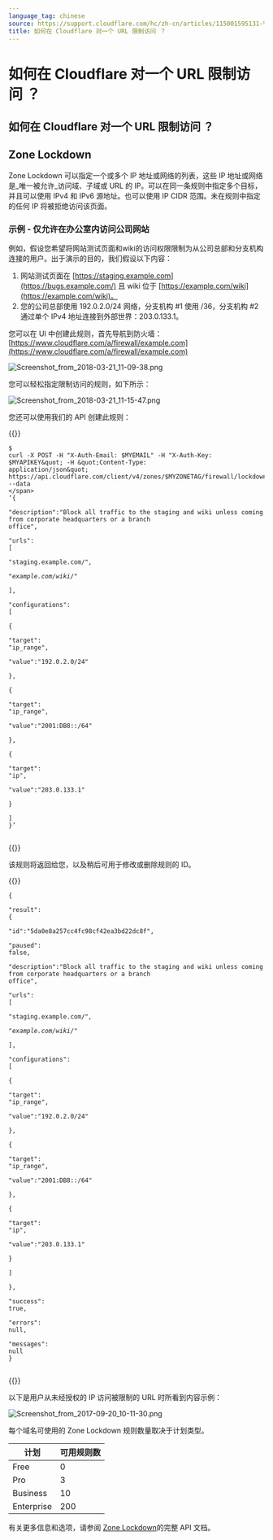 ```yaml
---
language_tag: chinese
source: https://support.cloudflare.com/hc/zh-cn/articles/115001595131-%E5%A6%82%E4%BD%95%E5%9C%A8-Cloudflare-%E5%AF%B9%E4%B8%80%E4%B8%AA-URL-%E9%99%90%E5%88%B6%E8%AE%BF%E9%97%AE-
title: 如何在 Cloudflare 对一个 URL 限制访问 ？
---
```


# 如何在 Cloudflare 对一个 URL 限制访问 ？

## 如何在 Cloudflare 对一个 URL 限制访问 ？

## Zone Lockdown

Zone Lockdown 可以指定一个或多个 IP 地址或网络的列表，这些 IP 地址或网络是_唯一被允许_访问域、子域或 URL 的 IP。可以在同一条规则中指定多个目标，并且可以使用 IPv4 和 IPv6 源地址。也可以使用 IP CIDR 范围。未在规则中指定的任何 IP 将被拒绝访问该页面。

### 示例 - 仅允许在办公室内访问公司网站

例如，假设您希望将网站测试页面和wiki的访问权限限制为从公司总部和分支机构连接的用户。出于演示的目的，我们假设以下内容：

1.  网站测试页面在 [https://staging.example.com](https://bugs.example.com/) 且 wiki 位于 [https://example.com/wiki](https://example.com/wiki)。
2.  您的公司总部使用 192.0.2.0/24 网络，分支机构 #1 使用 /36，分支机构 #2 通过单个 IPv4 地址连接到外部世界：203.0.133.1。

您可以在 UI 中创建此规则，首先导航到防火墙：[https://www.cloudflare.com/a/firewall/example.com](https://www.cloudflare.com/a/firewall/example.com)

![Screenshot_from_2018-03-21_11-09-38.png](/support/static/Screenshot_from_2018-03-21_11-09-38.png)

您可以轻松指定限制访问的规则，如下所示：

![Screenshot_from_2018-03-21_11-15-47.png](/support/static/Screenshot_from_2018-03-21_11-15-47.png)

您还可以使用我们的 API 创建此规则：


{{<raw>}}<pre class="CodeBlock CodeBlock-with-rows CodeBlock-scrolls-horizontally CodeBlock-is-light-in-light-theme CodeBlock--language-txt" language="txt"><code><span class="CodeBlock--rows"><span class="CodeBlock--rows-content"><span class="CodeBlock--row"><span class="CodeBlock--row-indicator"></span><div class="CodeBlock--row-content"><span class="CodeBlock--token-plain">$ curl -X POST -H &quot;X-Auth-Email: $MYEMAIL&quot; -H &quot;X-Auth-Key: $MYAPIKEY&quot; -H &quot;Content-Type: application/json&quot; https://api.cloudflare.com/client/v4/zones/$MYZONETAG/firewall/lockdowns --data \</span></div></span><span class="CodeBlock--row"><span class="CodeBlock--row-indicator"></span><div class="CodeBlock--row-content"><span class="CodeBlock--token-plain">‘{</span></div></span><span class="CodeBlock--row"><span class="CodeBlock--row-indicator"></span><div class="CodeBlock--row-content"><span class="CodeBlock--token-plain">  &quot;description&quot;:&quot;Block all traffic to the staging and wiki unless coming from corporate headquarters or a branch office&quot;,</span></div></span><span class="CodeBlock--row"><span class="CodeBlock--row-indicator"></span><div class="CodeBlock--row-content"><span class="CodeBlock--token-plain">  &quot;urls&quot;: [</span></div></span><span class="CodeBlock--row"><span class="CodeBlock--row-indicator"></span><div class="CodeBlock--row-content"><span class="CodeBlock--token-plain">    &quot;staging.example.com/*&quot;,</span></div></span><span class="CodeBlock--row"><span class="CodeBlock--row-indicator"></span><div class="CodeBlock--row-content"><span class="CodeBlock--token-plain">    &quot;example.com/wiki/*&quot;</span></div></span><span class="CodeBlock--row"><span class="CodeBlock--row-indicator"></span><div class="CodeBlock--row-content"><span class="CodeBlock--token-plain">  ],</span></div></span><span class="CodeBlock--row"><span class="CodeBlock--row-indicator"></span><div class="CodeBlock--row-content"><span class="CodeBlock--token-plain">  &quot;configurations&quot;: [</span></div></span><span class="CodeBlock--row"><span class="CodeBlock--row-indicator"></span><div class="CodeBlock--row-content"><span class="CodeBlock--token-plain">    {</span></div></span><span class="CodeBlock--row"><span class="CodeBlock--row-indicator"></span><div class="CodeBlock--row-content"><span class="CodeBlock--token-plain">      &quot;target&quot;: &quot;ip_range&quot;,</span></div></span><span class="CodeBlock--row"><span class="CodeBlock--row-indicator"></span><div class="CodeBlock--row-content"><span class="CodeBlock--token-plain">      &quot;value&quot;:&quot;192.0.2.0/24&quot;</span></div></span><span class="CodeBlock--row"><span class="CodeBlock--row-indicator"></span><div class="CodeBlock--row-content"><span class="CodeBlock--token-plain">    },</span></div></span><span class="CodeBlock--row"><span class="CodeBlock--row-indicator"></span><div class="CodeBlock--row-content"><span class="CodeBlock--token-plain">    {</span></div></span><span class="CodeBlock--row"><span class="CodeBlock--row-indicator"></span><div class="CodeBlock--row-content"><span class="CodeBlock--token-plain">      &quot;target&quot;: &quot;ip_range&quot;,</span></div></span><span class="CodeBlock--row"><span class="CodeBlock--row-indicator"></span><div class="CodeBlock--row-content"><span class="CodeBlock--token-plain">      &quot;value&quot;:&quot;2001:DB8::/64&quot;</span></div></span><span class="CodeBlock--row"><span class="CodeBlock--row-indicator"></span><div class="CodeBlock--row-content"><span class="CodeBlock--token-plain">    },</span></div></span><span class="CodeBlock--row"><span class="CodeBlock--row-indicator"></span><div class="CodeBlock--row-content"><span class="CodeBlock--token-plain">    {</span></div></span><span class="CodeBlock--row"><span class="CodeBlock--row-indicator"></span><div class="CodeBlock--row-content"><span class="CodeBlock--token-plain">      &quot;target&quot;: &quot;ip&quot;,</span></div></span><span class="CodeBlock--row"><span class="CodeBlock--row-indicator"></span><div class="CodeBlock--row-content"><span class="CodeBlock--token-plain">      &quot;value&quot;:&quot;203.0.133.1&quot;</span></div></span><span class="CodeBlock--row"><span class="CodeBlock--row-indicator"></span><div class="CodeBlock--row-content"><span class="CodeBlock--token-plain">    }</span></div></span><span class="CodeBlock--row"><span class="CodeBlock--row-indicator"></span><div class="CodeBlock--row-content"><span class="CodeBlock--token-plain">  ]</span></div></span><span class="CodeBlock--row"><span class="CodeBlock--row-indicator"></span><div class="CodeBlock--row-content"><span class="CodeBlock--token-plain">}’</span></div></span><span class="CodeBlock--row"><span class="CodeBlock--row-indicator"></span><div class="CodeBlock--row-content"><span class="CodeBlock--token-plain">
</span></div></span></span></span></code></pre>{{</raw>}}

该规则将返回给您，以及稍后可用于修改或删除规则的 ID。


{{<raw>}}<pre class="CodeBlock CodeBlock-with-rows CodeBlock-scrolls-horizontally CodeBlock-is-light-in-light-theme CodeBlock--language-txt" language="txt"><code><span class="CodeBlock--rows"><span class="CodeBlock--rows-content"><span class="CodeBlock--row"><span class="CodeBlock--row-indicator"></span><div class="CodeBlock--row-content"><span class="CodeBlock--token-plain">{</span></div></span><span class="CodeBlock--row"><span class="CodeBlock--row-indicator"></span><div class="CodeBlock--row-content"><span class="CodeBlock--token-plain">  &quot;result&quot;: {</span></div></span><span class="CodeBlock--row"><span class="CodeBlock--row-indicator"></span><div class="CodeBlock--row-content"><span class="CodeBlock--token-plain">    &quot;id&quot;:&quot;5da0e8a257cc4fc98cf42ea3bd22dc8f&quot;,</span></div></span><span class="CodeBlock--row"><span class="CodeBlock--row-indicator"></span><div class="CodeBlock--row-content"><span class="CodeBlock--token-plain">    &quot;paused&quot;: false,</span></div></span><span class="CodeBlock--row"><span class="CodeBlock--row-indicator"></span><div class="CodeBlock--row-content"><span class="CodeBlock--token-plain">    &quot;description&quot;:&quot;Block all traffic to the staging and wiki unless coming from corporate headquarters or a branch office&quot;,</span></div></span><span class="CodeBlock--row"><span class="CodeBlock--row-indicator"></span><div class="CodeBlock--row-content"><span class="CodeBlock--token-plain">    &quot;urls&quot;: [</span></div></span><span class="CodeBlock--row"><span class="CodeBlock--row-indicator"></span><div class="CodeBlock--row-content"><span class="CodeBlock--token-plain">      &quot;staging.example.com/*&quot;,</span></div></span><span class="CodeBlock--row"><span class="CodeBlock--row-indicator"></span><div class="CodeBlock--row-content"><span class="CodeBlock--token-plain">      &quot;example.com/wiki/*&quot;</span></div></span><span class="CodeBlock--row"><span class="CodeBlock--row-indicator"></span><div class="CodeBlock--row-content"><span class="CodeBlock--token-plain">    ],</span></div></span><span class="CodeBlock--row"><span class="CodeBlock--row-indicator"></span><div class="CodeBlock--row-content"><span class="CodeBlock--token-plain">    &quot;configurations&quot;: [</span></div></span><span class="CodeBlock--row"><span class="CodeBlock--row-indicator"></span><div class="CodeBlock--row-content"><span class="CodeBlock--token-plain">      {</span></div></span><span class="CodeBlock--row"><span class="CodeBlock--row-indicator"></span><div class="CodeBlock--row-content"><span class="CodeBlock--token-plain">        &quot;target&quot;: &quot;ip_range&quot;,</span></div></span><span class="CodeBlock--row"><span class="CodeBlock--row-indicator"></span><div class="CodeBlock--row-content"><span class="CodeBlock--token-plain">        &quot;value&quot;:&quot;192.0.2.0/24&quot;</span></div></span><span class="CodeBlock--row"><span class="CodeBlock--row-indicator"></span><div class="CodeBlock--row-content"><span class="CodeBlock--token-plain">      },</span></div></span><span class="CodeBlock--row"><span class="CodeBlock--row-indicator"></span><div class="CodeBlock--row-content"><span class="CodeBlock--token-plain">      {</span></div></span><span class="CodeBlock--row"><span class="CodeBlock--row-indicator"></span><div class="CodeBlock--row-content"><span class="CodeBlock--token-plain">        &quot;target&quot;: &quot;ip_range&quot;,</span></div></span><span class="CodeBlock--row"><span class="CodeBlock--row-indicator"></span><div class="CodeBlock--row-content"><span class="CodeBlock--token-plain">        &quot;value&quot;:&quot;2001:DB8::/64&quot;</span></div></span><span class="CodeBlock--row"><span class="CodeBlock--row-indicator"></span><div class="CodeBlock--row-content"><span class="CodeBlock--token-plain">      },</span></div></span><span class="CodeBlock--row"><span class="CodeBlock--row-indicator"></span><div class="CodeBlock--row-content"><span class="CodeBlock--token-plain">      {</span></div></span><span class="CodeBlock--row"><span class="CodeBlock--row-indicator"></span><div class="CodeBlock--row-content"><span class="CodeBlock--token-plain">        &quot;target&quot;: &quot;ip&quot;,</span></div></span><span class="CodeBlock--row"><span class="CodeBlock--row-indicator"></span><div class="CodeBlock--row-content"><span class="CodeBlock--token-plain">        &quot;value&quot;:&quot;203.0.133.1&quot;</span></div></span><span class="CodeBlock--row"><span class="CodeBlock--row-indicator"></span><div class="CodeBlock--row-content"><span class="CodeBlock--token-plain">      }</span></div></span><span class="CodeBlock--row"><span class="CodeBlock--row-indicator"></span><div class="CodeBlock--row-content"><span class="CodeBlock--token-plain">    ]</span></div></span><span class="CodeBlock--row"><span class="CodeBlock--row-indicator"></span><div class="CodeBlock--row-content"><span class="CodeBlock--token-plain">  },</span></div></span><span class="CodeBlock--row"><span class="CodeBlock--row-indicator"></span><div class="CodeBlock--row-content"><span class="CodeBlock--token-plain">  &quot;success&quot;: true,</span></div></span><span class="CodeBlock--row"><span class="CodeBlock--row-indicator"></span><div class="CodeBlock--row-content"><span class="CodeBlock--token-plain">  &quot;errors&quot;: null,</span></div></span><span class="CodeBlock--row"><span class="CodeBlock--row-indicator"></span><div class="CodeBlock--row-content"><span class="CodeBlock--token-plain">  &quot;messages&quot;: null</span></div></span><span class="CodeBlock--row"><span class="CodeBlock--row-indicator"></span><div class="CodeBlock--row-content"><span class="CodeBlock--token-plain">}</span></div></span><span class="CodeBlock--row"><span class="CodeBlock--row-indicator"></span><div class="CodeBlock--row-content"><span class="CodeBlock--token-plain">
</span></div></span></span></span></code></pre>{{</raw>}}

  
以下是用户从未经授权的 IP 访问被限制的 URL 时所看到内容示例： 

  
![Screenshot_from_2017-09-20_10-11-30.png](/support/static/Screenshot_from_2017-09-20_10-11-30.png)

每个域名可使用的 Zone Lockdown 规则数量取决于计划类型。

| **计划** | **可用规则数** |
| --- | --- |
| Free | 0 |
| Pro | 3 |
| Business | 10 |
| Enterprise | 200 |

有关更多信息和选项，请参阅 [Zone Lockdown](https://api.cloudflare.com/#zone-lockdown-properties)的完整 API 文档。

